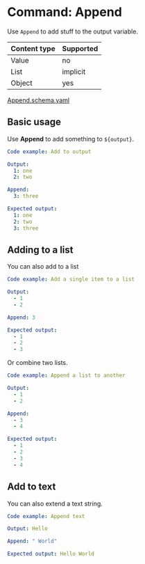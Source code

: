 # Command: Append

Use `Append` to add stuff to the output variable.

| Content type | Supported |
|--------------|-----------|
| Value        | no        |
| List         | implicit  |
| Object       | yes       |

[Append.schema.yaml](schema/Append.schema.yaml)

## Basic usage

Use **Append** to add something to `${output}`.

```yaml specscript
Code example: Add to output

Output:
  1: one
  2: two

Append:
  3: three

Expected output:
  1: one
  2: two
  3: three
```

## Adding to a list

You can also add to a list

```yaml specscript
Code example: Add a single item to a list

Output:
  - 1
  - 2

Append: 3

Expected output:
  - 1
  - 2
  - 3
```

Or combine two lists.

```yaml specscript
Code example: Append a list to another

Output:
  - 1
  - 2

Append:
  - 3
  - 4

Expected output:
  - 1
  - 2
  - 3
  - 4
```

## Add to text

You can also extend a text string.

```yaml specscript
Code example: Append text

Output: Hello

Append: " World"

Expected output: Hello World
```
